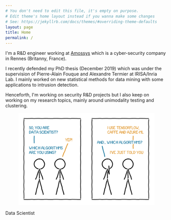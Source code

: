 ```yaml
---
# You don't need to edit this file, it's empty on purpose.
# Edit theme's home layout instead if you wanna make some changes
# See: https://jekyllrb.com/docs/themes/#overriding-theme-defaults
layout: page
title: Home
permalink: /
---
```


I'm a R&D engineer working at <a href="https://www.amossys.fr/">Amossys</a> which is a cyber-security company in Rennes (Britanny, France). 

I recently defended my PhD thesis (December 2019) 
which was under the supervision of Pierre-Alain Fouque and Alexandre Termier at IRISA/Inria Lab. 
I mainly worked on new statistical methods for data mining
with some applications to intrusion detection.

Henceforth, I'm working on security R&D projects but I also keep on working on my research topics, mainly around unimodality testing and clustering.

<!-- My thesis deals with **cyber-attacks detection with statistical learning methods**. The idea is to bridge from AI to cyber-security (I apologize for these run-of-the-mill keywords).
Actually, I have rather developed generic algorithms which may then be used in cyber-security. -->


<figure><img src="/assets/ml.svg"></figure>
<figcaption>Data Scientist</figcaption>
